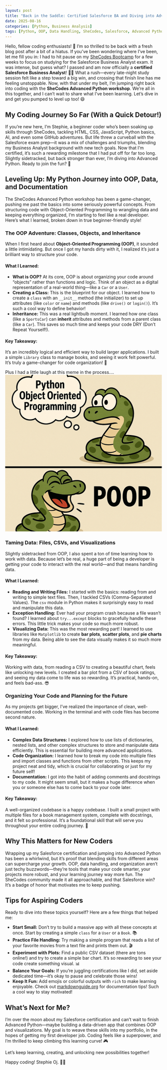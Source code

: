 ```yaml
---
layout: post
title: "Back in the Saddle: Certified Salesforce BA and Diving into Advanced Python! "
date: 2025-08-16
categories: [Python, Business Analysis]
tags: [Python, OOP, Data Handling, SheCodes, Salesforce, Advanced Python, Data Visualisation]
---
```


Hello, fellow coding enthusiasts! 👋 I’m so thrilled to be back with a fresh blog post after a bit of a hiatus. If you’ve been wondering where I’ve been, let me fill you in: I had to hit pause on my [SheCodes Bootcamp](https://www.shecodes.io/workshops#features) for a few weeks to focus on studying for the Salesforce Business Analyst exam. It was intense, but guess what? I passed and am now officially a **certified Salesforce Business Analyst**! 🎉📜 What a rush—every late-night study session felt like a step toward a big win, and crossing that finish line has me feeling unstoppable. Now, with that under my belt, I’m jumping right back into coding with the **SheCodes Advanced Python workshop**. We’re all in this together, and I can’t wait to share what I’ve been learning. Let’s dive in and get you pumped to level up too! 😄

## My Coding Journey So Far (With a Quick Detour!)

If you’re new here, I’m Stephie, a beginner coder who’s been soaking up skills through SheCodes, tackling HTML, CSS, JavaScript, Python basics, AI, and even some GitHub adventures. But life threw a curveball with the Salesforce exam prep—it was a mix of challenges and triumphs, blending my Business Analyst background with new tech goals. Now that I’m certified, it’s such a rewarding milestone that I had put off for far too long. Slightly sidetracked, but back stronger than ever, I’m diving into Advanced Python. Ready to join the fun? 🚀

## Leveling Up: My Python Journey into OOP, Data, and Documentation

The SheCodes Advanced Python workshop has been a game-changer, pushing me past the basics into some seriously powerful concepts. From structuring code with Object-Oriented Programming to wrangling data and keeping everything organized, I’m starting to feel like a real developer. Here’s what I learned, broken down in true beginner-friendly style!

### The OOP Adventure: Classes, Objects, and Inheritance

When I first heard about **Object-Oriented Programming (OOP)**, it sounded a little intimidating. But once I got my hands dirty with it, I realized it’s just a brilliant way to structure your code. 

#### What I Learned:
- **What is OOP?** At its core, OOP is about organizing your code around “objects” rather than functions and logic. Think of an object as a digital representation of a real-world thing—like a `Car` or a `User`.
- **Creating a Class:** This is the blueprint for our object. I learned how to create a `class` with an `__init__` method (the initializer) to set up attributes (like `color` or `name`) and methods (like `drive()` or `login()`). It’s such a cool way to define behavior!
- **Inheritance:** This was a real lightbulb moment. I learned how one class (like a `SportsCar`) can **inherit** attributes and methods from a parent class (like a `Car`). This saves so much time and keeps your code DRY (Don’t Repeat Yourself!).

#### Key Takeaway:
It’s an incredibly logical and efficient way to build larger applications. I built a simple `Library` class to manage books, and seeing it work felt powerful. It’s truly a game-changer for code organization! 🌟

Plus I had a little laugh at this meme in the process....
![Python Object Oriented Programming ](/assets/img/poop-meme.png)

### Taming Data: Files, CSVs, and Visualizations

Slightly sidetracked from OOP, I also spent a ton of time learning how to work with data. Because let’s be real, a huge part of being a developer is getting your code to interact with the real world—and that means handling data.

#### What I Learned:
- **Reading and Writing Files:** I started with the basics: reading from and writing to simple text files. Then, I tackled CSVs (Comma-Separated Values). The `csv` module in Python makes it surprisingly easy to read and manipulate this data.
- **Exception Handling:** Ever had your program crash because a file wasn’t found? I learned about `try...except` blocks to gracefully handle these errors. This little trick makes your code so much more robust.
- **Visualizing Data:** This was the most rewarding part! I learned to use libraries like `Matplotlib` to create **bar plots**, **scatter plots**, and **pie charts** from my data. Being able to see the data visually makes it so much more meaningful.

#### Key Takeaway:
Working with data, from reading a CSV to creating a beautiful chart, feels like unlocking new levels. I created a bar plot from a CSV of book ratings, and seeing my data come to life was so rewarding. It’s practical, hands-on, and feels bad-ass. 😎

### Organizing Your Code and Planning for the Future

As my projects get bigger, I’ve realized the importance of clean, well-documented code. Working in the terminal and with code files has become second nature.

#### What I Learned:
- **Complex Data Structures:** I explored how to use lists of dictionaries, nested lists, and other complex structures to store and manipulate data efficiently. This is essential for building more advanced applications.
- **Code Organization:** I learned how to break my code into multiple files and import classes and functions from other scripts. This keeps my project neat and tidy, which is crucial for collaborating or just for my future self!
- **Documentation:** I got into the habit of adding comments and docstrings to my code. It might seem small, but it makes a huge difference when you or someone else has to come back to your code later.

#### Key Takeaway:
A well-organized codebase is a happy codebase. I built a small project with multiple files for a book management system, complete with docstrings, and it felt so professional. It’s a foundational skill that will serve you throughout your entire coding journey. 🙌

## Why This Matters for New Coders

Wrapping up my Salesforce certification and jumping into Advanced Python has been a whirlwind, but it’s proof that blending skills from different areas can supercharge your growth. OOP, data handling, and organization aren’t just techy buzzwords—they’re tools that make your code smarter, your projects more robust, and your learning journey way more fun. The SheCodes community made it all approachable, and that Salesforce win? It’s a badge of honor that motivates me to keep pushing. 

## Tips for Aspiring Coders

Ready to dive into these topics yourself? Here are a few things that helped me:
- **Start Small:** Don’t try to build a massive app with all these concepts at once. Start by creating a simple `class` for a `User` or a `Book`. 📚
- **Practice File Handling:** Try making a simple program that reads a list of your favorite movies from a text file and prints them out. 🎬
- **Experiment with Plots:** Find a public CSV dataset (there are tons online!) and try to create a simple bar chart. It’s so rewarding to see your code create something visual. 📊
- **Balance Your Goals:** If you’re juggling certifications like I did, set aside dedicated time—it’s okay to pause and celebrate those wins!
- **Keep It Fun:** Add emojis or colorful outputs with `rich` to make learning enjoyable. Check out [markdownguide.org](https://markdownguide.org/) for documentation tips! Such a cool way to stay motivated!

## What’s Next for Me?

I’m over the moon about my Salesforce certification and can’t wait to finish Advanced Python—maybe building a data-driven app that combines OOP and visualizations. My goal is to weave these skills into my portfolio, in the hopes of getting my first developer job. Coding feels like a superpower, and I’m thrilled to keep climbing this learning curve! 🎮

Let’s keep learning, creating, and unlocking new possibilities together! 

Happy coding! Stephie Oj. 🐍💖
